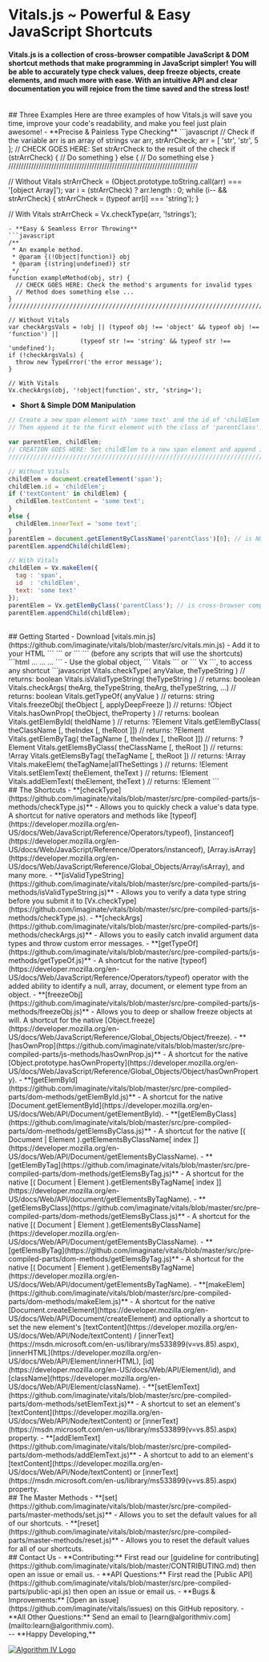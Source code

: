 # Vitals.js ~ Powerful & Easy JavaScript Shortcuts

#### Vitals.js is a collection of cross-browser compatible JavaScript & DOM shortcut methods that make programming in JavaScript simpler! You will be able to accurately type check values, deep freeze objects, create elements, and much more with ease. With an intuitive API and clear documentation you will rejoice from the time saved and the stress lost!

<br />
## Three Examples
Here are three examples of how Vitals.js will save you time, improve your code's readability, and make you feel just plain awesome!
- **Precise & Painless Type Checking**
```javascript
// Check if the variable arr is an array of strings
var arr, strArrCheck;
arr = [ 'str', 'str', 5 ];
// CHECK GOES HERE: Set strArrCheck to the result of the check
if (strArrCheck) {
  // Do something
}
else {
  // Do something else
}
///////////////////////////////////////////////////////////////////////////

// Without Vitals
strArrCheck = (Object.prototype.toString.call(arr) === '[object Array]');
var i = (strArrCheck) ? arr.length : 0;
while (i-- && strArrCheck) {
  strArrCheck = (typeof arr[i] === 'string');
}

// With Vitals
strArrCheck = Vx.checkType(arr, '!strings');
```
- **Easy & Seamless Error Throwing**
```javascript
/**
 * An example method.
 * @param {(!Object|function)} obj
 * @param {(string|undefined)} str
 */
function exampleMethod(obj, str) {
  // CHECK GOES HERE: Check the method's arguments for invalid types
  // Method does something else ...
}
///////////////////////////////////////////////////////////////////////////////////////

// Without Vitals
var checkArgsVals = !obj || (typeof obj !== 'object' && typeof obj !== 'function') ||
                    (typeof str !== 'string' && typeof str !== 'undefined');
if (!checkArgsVals) {
  throw new TypeError('the error message');
}

// With Vitals
Vx.checkArgs(obj, '!object|function', str, 'string=');
```
- **Short & Simple DOM Manipulation**
```javascript
// Create a new span element with 'some text' and the id of 'childElem'.
// Then append it to the first element with the class of 'parentClass'.

var parentElem, childElem;
// CREATION GOES HERE: Set childElem to a new span element and append it
///////////////////////////////////////////////////////////////////////////////////////

// Without Vitals
childElem = document.createElement('span');
childElem.id = 'childElem';
if ('textContent' in childElem) {
  childElem.textContent = 'some text';
}
else {
  childElem.innerText = 'some text';
}
parentElem = document.getElementByClassName('parentClass')[0]; // is NOT cross-browser compatible
parentElem.appendChild(childElem);

// With Vitals
childElem = Vx.makeElem({
  tag : 'span',
  id  : 'childElem',
  text: 'some text'
});
parentElem = Vx.getElemByClass('parentClass'); // is cross-browser compatible
parentElem.appendChild(childElem);
```

<br />
## Getting Started
- Download [vitals.min.js](https://github.com/imaginate/vitals/blob/master/src/vitals.min.js)
- Add it to your HTML ``` <head> ``` or ``` <body> ``` (before any scripts that will use the shortcuts)
```html
<html>
    <head>
        ...
        <script src="vitals.min.js"></script>
        ...
    </head>
    <body>...</body>
</html>
```
- Use the global object, ``` Vitals ``` or ``` Vx ```, to access any shortcut
```javascript
Vitals.checkType( anyValue, theTypeString ) // returns: boolean
Vitals.isValidTypeString( theTypeString ) // returns: boolean
Vitals.checkArgs( theArg, theTypeString, theArg, theTypeString, ...) // returns: boolean
Vitals.getTypeOf( anyValue ) // returns: string
Vitals.freezeObj( theObject [, applyDeepFreeze ]) // returns: !Object
Vitals.hasOwnProp( theObject, theProperty ) // returns: boolean
Vitals.getElemById( theIdName ) // returns: ?Element
Vitals.getElemByClass( theClassName [, theIndex [, theRoot ]]) // returns: ?Element
Vitals.getElemByTag( theTagName [, theIndex [, theRoot ]]) // returns: ?Element
Vitals.getElemsByClass( theClassName [, theRoot ]) // returns: !Array<!Element>
Vitals.getElemsByTag( theTagName [, theRoot ]) // returns: !Array<!Element>
Vitals.makeElem( theTagName|allTheSettings ) // returns: !Element
Vitals.setElemText( theElement, theText ) // returns: !Element
Vitals.addElemText( theElement, theText ) // returns: !Element
```

<br />
## The Shortcuts
- **[checkType](https://github.com/imaginate/vitals/blob/master/src/pre-compiled-parts/js-methods/checkType.js)** - Allows you to quickly check a value's data type. A shortcut for native operators and methods like [typeof](https://developer.mozilla.org/en-US/docs/Web/JavaScript/Reference/Operators/typeof), [instanceof](https://developer.mozilla.org/en-US/docs/Web/JavaScript/Reference/Operators/instanceof), [Array.isArray](https://developer.mozilla.org/en-US/docs/Web/JavaScript/Reference/Global_Objects/Array/isArray), and many more.
- **[isValidTypeString](https://github.com/imaginate/vitals/blob/master/src/pre-compiled-parts/js-methods/isValidTypeString.js)** - Allows you to verify a data type string before you submit it to [Vx.checkType](https://github.com/imaginate/vitals/blob/master/src/pre-compiled-parts/js-methods/checkType.js).
- **[checkArgs](https://github.com/imaginate/vitals/blob/master/src/pre-compiled-parts/js-methods/checkArgs.js)** - Allows you to easily catch invalid argument data types and throw custom error messages.
- **[getTypeOf](https://github.com/imaginate/vitals/blob/master/src/pre-compiled-parts/js-methods/getTypeOf.js)** - A shortcut for the native [typeof](https://developer.mozilla.org/en-US/docs/Web/JavaScript/Reference/Operators/typeof) operator with the added ability to identify a null, array, document, or element type from an object.
- **[freezeObj](https://github.com/imaginate/vitals/blob/master/src/pre-compiled-parts/js-methods/freezeObj.js)** - Allows you to deep or shallow freeze objects at will. A shortcut for the native [Object.freeze](https://developer.mozilla.org/en-US/docs/Web/JavaScript/Reference/Global_Objects/Object/freeze).
- **[hasOwnProp](https://github.com/imaginate/vitals/blob/master/src/pre-compiled-parts/js-methods/hasOwnProp.js)** - A shortcut for the native [Object.prototype.hasOwnProperty](https://developer.mozilla.org/en-US/docs/Web/JavaScript/Reference/Global_Objects/Object/hasOwnProperty).
- **[getElemById](https://github.com/imaginate/vitals/blob/master/src/pre-compiled-parts/dom-methods/getElemById.js)** - A shortcut for the native [Document.getElementById](https://developer.mozilla.org/en-US/docs/Web/API/Document/getElementById).
- **[getElemByClass](https://github.com/imaginate/vitals/blob/master/src/pre-compiled-parts/dom-methods/getElemsByClass.js)** - A shortcut for the native [( Document | Element ).getElementsByClassName[ index ]](https://developer.mozilla.org/en-US/docs/Web/API/Document/getElementsByClassName).
- **[getElemByTag](https://github.com/imaginate/vitals/blob/master/src/pre-compiled-parts/dom-methods/getElemsByTag.js)** - A shortcut for the native [( Document | Element ).getElementsByTagName[ index ]](https://developer.mozilla.org/en-US/docs/Web/API/document/getElementsByTagName).
- **[getElemsByClass](https://github.com/imaginate/vitals/blob/master/src/pre-compiled-parts/dom-methods/getElemsByClass.js)** - A shortcut for the native [( Document | Element ).getElementsByClassName](https://developer.mozilla.org/en-US/docs/Web/API/Document/getElementsByClassName).
- **[getElemsByTag](https://github.com/imaginate/vitals/blob/master/src/pre-compiled-parts/dom-methods/getElemsByTag.js)** - A shortcut for the native [( Document | Element ).getElementsByTagName](https://developer.mozilla.org/en-US/docs/Web/API/document/getElementsByTagName).
- **[makeElem](https://github.com/imaginate/vitals/blob/master/src/pre-compiled-parts/dom-methods/makeElem.js)** - A shortcut for the native [Document.createElement](https://developer.mozilla.org/en-US/docs/Web/API/Document/createElement) and optionally a shortcut to set the new element's [textContent](https://developer.mozilla.org/en-US/docs/Web/API/Node/textContent) / [innerText](https://msdn.microsoft.com/en-us/library/ms533899(v=vs.85).aspx), [innerHTML](https://developer.mozilla.org/en-US/docs/Web/API/Element/innerHTML), [id](https://developer.mozilla.org/en-US/docs/Web/API/Element/id), and [className](https://developer.mozilla.org/en-US/docs/Web/API/Element/className).
- **[setElemText](https://github.com/imaginate/vitals/blob/master/src/pre-compiled-parts/dom-methods/setElemText.js)** - A shortcut to set an element's [textContent](https://developer.mozilla.org/en-US/docs/Web/API/Node/textContent) or [innerText](https://msdn.microsoft.com/en-us/library/ms533899(v=vs.85).aspx) property.
- **[addElemText](https://github.com/imaginate/vitals/blob/master/src/pre-compiled-parts/dom-methods/addElemText.js)** - A shortcut to add to an element's [textContent](https://developer.mozilla.org/en-US/docs/Web/API/Node/textContent) or [innerText](https://msdn.microsoft.com/en-us/library/ms533899(v=vs.85).aspx) property.

<br />
## The Master Methods
- **[set](https://github.com/imaginate/vitals/blob/master/src/pre-compiled-parts/master-methods/set.js)** - Allows you to set the default values for all of our shortcuts.
- **[reset](https://github.com/imaginate/vitals/blob/master/src/pre-compiled-parts/master-methods/reset.js)** - Allows you to reset the default values for all of our shortcuts.

<br />
## Contact Us
- **Contributing:** First read our [guideline for contributing](https://github.com/imaginate/vitals/blob/master/CONTRIBUTING.md) then open an issue or email us.
- **API Questions:** First read the [Public API](https://github.com/imaginate/vitals/blob/master/src/pre-compiled-parts/public-api.js) then open an issue or email us.
- **Bugs & Improvements:** [Open an issue](https://github.com/imaginate/vitals/issues) on this GitHub repository.
- **All Other Questions:** Send an email to [learn@algorithmiv.com](mailto:learn@algorithmiv.com).

<br />
--
**Happy Developing,**

<a href="http://www.algorithmiv.com/vitals"><img src="http://www.algorithmiv.com/images/aIV-logo.png" alt="Algorithm IV Logo" /></a>